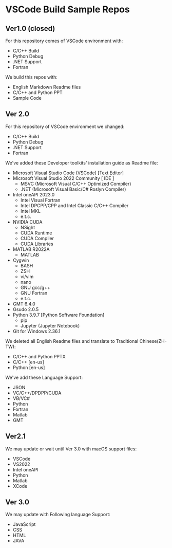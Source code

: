 # VSCode Build Sample Repos

## Ver1.0 (closed)

For this repository comes of VSCode environment with:
 - C/C++ Build
 - Python Debug
 - .NET Support
 - Fortran

We build this repos with:

 - English Markdown Readme files
 - C/C++ and Python PPT
 - Sample Code



## Ver 2.0

For this repository of VSCode environment we changed:

 - C/C++ Build
 - Python Debug
 - .NET Support
 - Fortran

We've added these Developer toolkits' installation guide as Readme file:

 - Microsoft Visual Studio Code (VSCode) [Text Editor]
 - Microsoft Visual Studio 2022 Community [ IDE ]
     - MSVC (Microsoft Visual C/C++ Optimized Compiler)
     - .NET (Microsoft Visual Basic/C# Roslyn Compiler)
 - Intel oneAPI 2023.0
     - Intel Visual Fortran
     - Intel DPCPP/CPP and Intel Classic C/C++ Compiler
     - Intel MKL
     - e.t.c.
 - NVIDIA CUDA
     - NSight
     - CUDA Runtime
     - CUDA Compiler
     - CUDA Libraries
 - MATLAB R2022A
     - MATLAB 
 - Cygwin
     - BASH
     - ZSH
     - vi/vim
     - nano
     - GNU gcc/g++
     - GNU Fortran
     - e.t.c.
 - GMT 6.4.0
 - Gsudo 2.0.5
 - Python 3.9.7 [Python Software Foundation]
     - pip
     - Jupyter (Jupyter Notebook)
 - Git for Windows 2.36.1

We deleted all English Readme files and translate to Traditional Chinese(ZH-TW):

 - C/C++ and Python PPTX
 - C/C++ [en-us]
 - Python [en-us]

We've add these Language Support:

 - JSON
 - VC/C++/DPDPP/CUDA
 - VB/VC#
 - Python
 - Fortran
 - Matlab
 - GMT

## Ver2.1

We may update or wait until Ver 3.0 with macOS support files:

 - VSCode
 - VS2022
 - Intel oneAPI
 - Python
 - Matlab
 - XCode


## Ver 3.0

We may update with Following language Support:

 - JavaScript
 - CSS
 - HTML
 - JAVA
